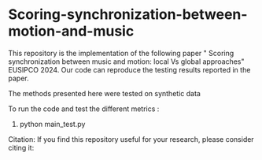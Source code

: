 # Scoring-synchronization-between-motion-and-music
This repository is the implementation of the following paper " Scoring synchronization between music and motion: local Vs global approaches" EUSIPCO 2024. Our code can reproduce the testing results reported in the paper.  

The methods presented here were tested on synthetic data 
    
To run the code and test the different metrics : 
    
1. python main_test.py 


Citation:
If you find this repository useful for your research, please consider citing it:


